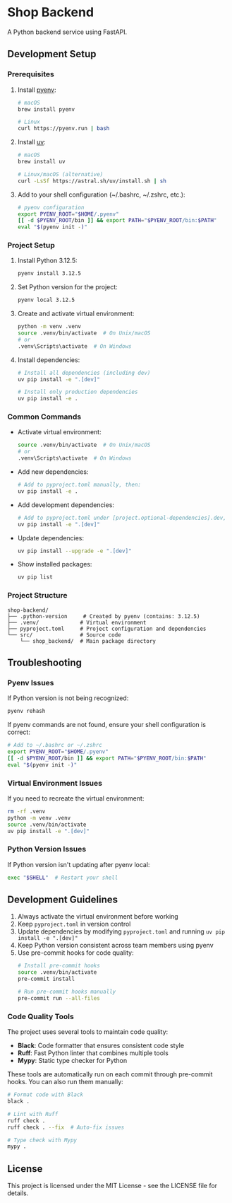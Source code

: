 # Shop Backend

A Python backend service using FastAPI.

## Development Setup

### Prerequisites

1. Install [pyenv](https://github.com/pyenv/pyenv#installation):
   ```bash
   # macOS
   brew install pyenv
   
   # Linux
   curl https://pyenv.run | bash
   ```

2. Install [uv](https://github.com/astral-sh/uv):
   ```bash
   # macOS
   brew install uv
   
   # Linux/macOS (alternative)
   curl -LsSf https://astral.sh/uv/install.sh | sh
   ```

3. Add to your shell configuration (~/.bashrc, ~/.zshrc, etc.):
   ```bash
   # pyenv configuration
   export PYENV_ROOT="$HOME/.pyenv"
   [[ -d $PYENV_ROOT/bin ]] && export PATH="$PYENV_ROOT/bin:$PATH"
   eval "$(pyenv init -)"
   ```

### Project Setup

1. Install Python 3.12.5:
   ```bash
   pyenv install 3.12.5
   ```

2. Set Python version for the project:
   ```bash
   pyenv local 3.12.5
   ```

3. Create and activate virtual environment:
   ```bash
   python -m venv .venv
   source .venv/bin/activate  # On Unix/macOS
   # or
   .venv\Scripts\activate  # On Windows
   ```

4. Install dependencies:
   ```bash
   # Install all dependencies (including dev)
   uv pip install -e ".[dev]"
   
   # Install only production dependencies
   uv pip install -e .
   ```

### Common Commands

- Activate virtual environment:
  ```bash
  source .venv/bin/activate  # On Unix/macOS
  # or
  .venv\Scripts\activate  # On Windows
  ```

- Add new dependencies:
  ```bash
  # Add to pyproject.toml manually, then:
  uv pip install -e .
  ```

- Add development dependencies:
  ```bash
  # Add to pyproject.toml under [project.optional-dependencies].dev, then:
  uv pip install -e ".[dev]"
  ```

- Update dependencies:
  ```bash
  uv pip install --upgrade -e ".[dev]"
  ```

- Show installed packages:
  ```bash
  uv pip list
  ```

### Project Structure
```
shop-backend/
├── .python-version     # Created by pyenv (contains: 3.12.5)
├── .venv/             # Virtual environment
├── pyproject.toml     # Project configuration and dependencies
└── src/               # Source code
    └── shop_backend/  # Main package directory
```

## Troubleshooting

### Pyenv Issues

If Python version is not being recognized:
```bash
pyenv rehash
```

If pyenv commands are not found, ensure your shell configuration is correct:
```bash
# Add to ~/.bashrc or ~/.zshrc
export PYENV_ROOT="$HOME/.pyenv"
[[ -d $PYENV_ROOT/bin ]] && export PATH="$PYENV_ROOT/bin:$PATH"
eval "$(pyenv init -)"
```

### Virtual Environment Issues

If you need to recreate the virtual environment:
```bash
rm -rf .venv
python -m venv .venv
source .venv/bin/activate
uv pip install -e ".[dev]"
```

### Python Version Issues

If Python version isn't updating after pyenv local:
```bash
exec "$SHELL"  # Restart your shell
```

## Development Guidelines

1. Always activate the virtual environment before working
2. Keep `pyproject.toml` in version control
3. Update dependencies by modifying `pyproject.toml` and running `uv pip install -e ".[dev]"`
4. Keep Python version consistent across team members using pyenv
5. Use pre-commit hooks for code quality:
   ```bash
   # Install pre-commit hooks
   source .venv/bin/activate
   pre-commit install
   
   # Run pre-commit hooks manually
   pre-commit run --all-files
   ```

### Code Quality Tools

The project uses several tools to maintain code quality:

- **Black**: Code formatter that ensures consistent code style
- **Ruff**: Fast Python linter that combines multiple tools
- **Mypy**: Static type checker for Python

These tools are automatically run on each commit through pre-commit hooks. You can also run them manually:

```bash
# Format code with Black
black .

# Lint with Ruff
ruff check .
ruff check . --fix  # Auto-fix issues

# Type check with Mypy
mypy .
```

## License

This project is licensed under the MIT License - see the LICENSE file for details.
